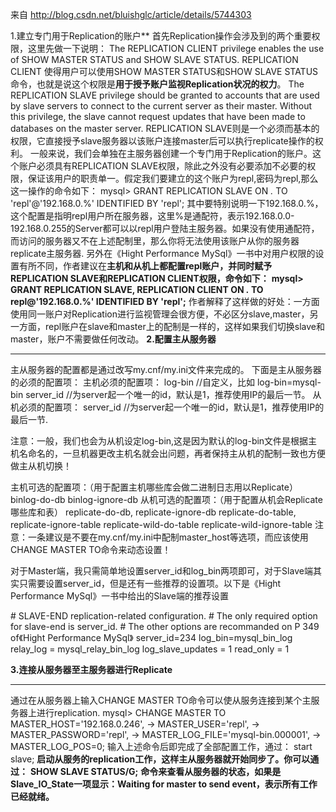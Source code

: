 来自 http://blog.csdn.net/bluishglc/article/details/5744303



1.建立专门用于Replication的账户** 
首先Replication操作会涉及到的两个重要权限，这里先做一下说明：
The REPLICATION CLIENT  privilege enables the use of SHOW MASTER STATUS and SHOW SLAVE STATUS. 
REPLICATION CLIENT 使得用户可以使用SHOW MASTER STATUS和SHOW SLAVE STATUS命令，也就是说这个权限是**用于授予账户监视Replication状况的权力**。
The REPLICATION SLAVE privilege should be granted to accounts that are used by slave servers to connect to the current server as their master. Without this privilege, the slave cannot request updates that have been made to databases on the master server. 
REPLICATION SLAVE则是一个必须而基本的权限，它直接授予slave服务器以该账户连接master后可以执行replicate操作的权利。
一般来说，我们会单独在主服务器创建一个专门用于Replication的账户。这个账户必须具有REPLICATION SLAVE权限，除此之外没有必要添加不必要的权限，保证该用户的职责单一。假定我们要建立的这个账户为repl,密码为repl,那么这一操作的命令如下：
mysql> GRANT REPLICATION SLAVE ON *.* TO 'repl'@'192.168.0.%' IDENTIFIED BY 'repl';
其中要特别说明一下192.168.0.%，这个配置是指明repl用户所在服务器，这里%是通配符，表示192.168.0.0-192.168.0.255的Server都可以以repl用户登陆主服务器。如果没有使用通配符，而访问的服务器又不在上述配制里，那么你将无法使用该账户从你的服务器replicate主服务器.
另外在《Hight Performance MySql》一书中对用户权限的设置有所不同，作者建议在**主机和从机上都配置repl账户，并同时赋予REPLICATION SLAVE和REPLICATION CLIENT权限，命令如下：**
**mysql> GRANT REPLICATION SLAVE, REPLICATION CLIENT ON *.* TO repl@'192.168.0.%' IDENTIFIED BY 'repl';**
作者解释了这样做的好处：一方面使用同一账户对Replication进行监视管理会很方便，不必区分slave,master，另一方面，repl账户在slave和master上的配制是一样的，这样如果我们切换slave和master，账户不需要做任何改动。
**2.配置主从服务器**

****
主从服务器的配置都是通过改写my.cnf/my.ini文件来完成的。
下面是主从服务器的必须的配置项：
主机必须的配置项：
log-bin //自定义，比如 log-bin=mysql-bin
server_id //为server起一个唯一的id，默认是1，推荐使用IP的最后一节。
从机必须的配置项：
server_id //为server起一个唯一的id，默认是1，推荐使用IP的最后一节.

注意：一般，我们也会为从机设定log-bin,这是因为默认的log-bin文件是根据主机名命名的，一旦机器更改主机名就会出问题，再者保持主从机的配制一致也方便做主从机切换！

主机可选的配置项：（用于配置主机哪些库会做二进制日志用以Replicate）
binlog-do-db
binlog-ignore-db
从机可选的配置项：（用于配置从机会Replicate哪些库和表）
replicate-do-db, replicate-ignore-db
replicate-do-table, replicate-ignore-table
replicate-wild-do-table
replicate-wild-ignore-table
注意：一条建议是不要在my.cnf/my.ini中配制master_host等选项，而应该使用CHANGE MASTER TO命令来动态设置！

 

对于Master端，我只需简单地设置server_id和log_bin两项即可，对于Slave端其实只需要设置server_id，但是还有一些推荐的设置项。以下是《Hight Performance MySql》一书中给出的Slave端的推荐设置

\# SLAVE-END replication-related configuration.
\# The only required option for slave-end is server_id.
\# The other options are recommanded on P 349 of《Hight Performance MySql》
server_id=234
log_bin=mysql_bin_log
relay_log = mysql_relay_bin_log
log_slave_updates = 1
read_only = 1

 

**3.连接从服务器至主服务器进行Replicate**

****
通过在从服务器上输入CHANGE MASTER TO命令可以使从服务连接到某个主服务器上进行replication.
mysql> CHANGE MASTER TO MASTER_HOST='192.168.0.246',
-> MASTER_USER='repl',
-> MASTER_PASSWORD='repl',
-> MASTER_LOG_FILE='mysql-bin.000001',
-> MASTER_LOG_POS=0;
输入上述命令后即完成了全部配置工作，通过：
start slave;
**启动从服务的replication工作，这样主从服务器就开始同步了。你可以通过：**
**SHOW SLAVE STATUS/G;**
**命令来查看从服务器的状态，如果是Slave_IO_State一项显示：Waiting for master to send event，表示所有工作已经就绪。**